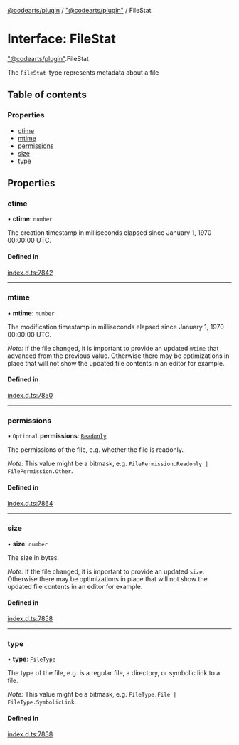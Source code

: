 [@codearts/plugin](../README.md) / ["@codearts/plugin"](../modules/_codearts_plugin_.md) / FileStat

# Interface: FileStat

["@codearts/plugin"](../modules/_codearts_plugin_.md).FileStat

The `FileStat`-type represents metadata about a file

## Table of contents

### Properties

- [ctime](codearts_plugin_.FileStat.md#ctime)
- [mtime](codearts_plugin_.FileStat.md#mtime)
- [permissions](codearts_plugin_.FileStat.md#permissions)
- [size](codearts_plugin_.FileStat.md#size)
- [type](codearts_plugin_.FileStat.md#type)

## Properties

### ctime

• **ctime**: `number`

The creation timestamp in milliseconds elapsed since January 1, 1970 00:00:00 UTC.

#### Defined in

[index.d.ts:7842](https://github.com/huaweicloud/cloudide-plugin-api/blob/4d28848/index.d.ts#L7842)

___

### mtime

• **mtime**: `number`

The modification timestamp in milliseconds elapsed since January 1, 1970 00:00:00 UTC.

*Note:* If the file changed, it is important to provide an updated `mtime` that advanced
from the previous value. Otherwise there may be optimizations in place that will not show
the updated file contents in an editor for example.

#### Defined in

[index.d.ts:7850](https://github.com/huaweicloud/cloudide-plugin-api/blob/4d28848/index.d.ts#L7850)

___

### permissions

• `Optional` **permissions**: [`Readonly`](../enums/codearts_plugin_.FilePermission.md#readonly)

The permissions of the file, e.g. whether the file is readonly.

*Note:* This value might be a bitmask, e.g. `FilePermission.Readonly | FilePermission.Other`.

#### Defined in

[index.d.ts:7864](https://github.com/huaweicloud/cloudide-plugin-api/blob/4d28848/index.d.ts#L7864)

___

### size

• **size**: `number`

The size in bytes.

*Note:* If the file changed, it is important to provide an updated `size`. Otherwise there
may be optimizations in place that will not show the updated file contents in an editor for
example.

#### Defined in

[index.d.ts:7858](https://github.com/huaweicloud/cloudide-plugin-api/blob/4d28848/index.d.ts#L7858)

___

### type

• **type**: [`FileType`](../enums/codearts_plugin_.FileType.md)

The type of the file, e.g. is a regular file, a directory, or symbolic link
to a file.

*Note:* This value might be a bitmask, e.g. `FileType.File | FileType.SymbolicLink`.

#### Defined in

[index.d.ts:7838](https://github.com/huaweicloud/cloudide-plugin-api/blob/4d28848/index.d.ts#L7838)
